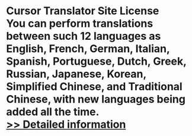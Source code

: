 # Cursor Translator Site License<br />You can perform translations between such 12 languages as English, French, German, Italian, Spanish, Portuguese, Dutch, Greek, Russian, Japanese, Korean, Simplified Chinese, and Traditional Chinese, with new languages being added all the time.<br />[>> Detailed information](https://secure.shareit.com/shareit/product.html?productid=300062756&affiliateid=200057808)